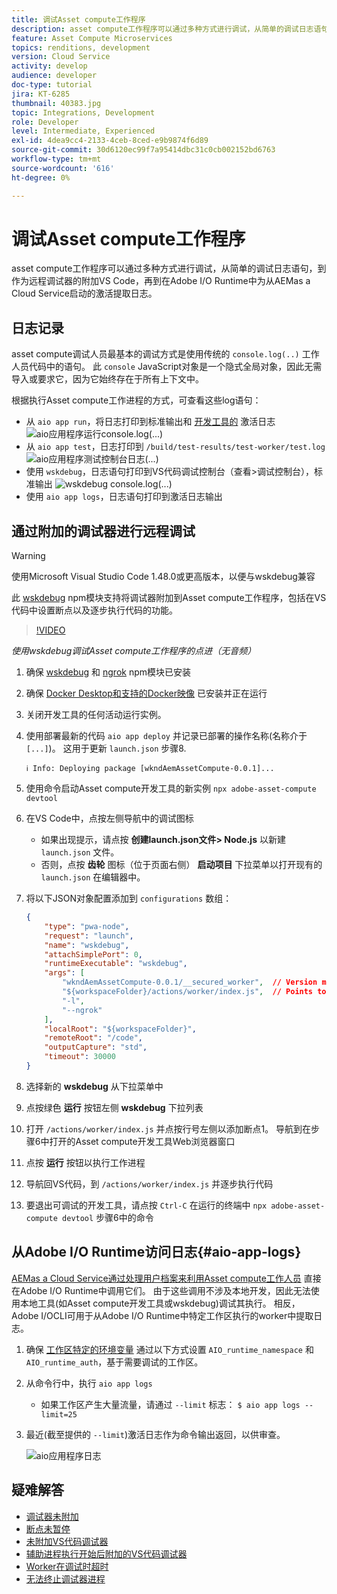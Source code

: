 ```yaml
---
title: 调试Asset compute工作程序
description: asset compute工作程序可以通过多种方式进行调试，从简单的调试日志语句，到作为远程调试器的附加VS Code，再到在Adobe I/O Runtime中为从AEMas a Cloud Service启动的激活提取日志。
feature: Asset Compute Microservices
topics: renditions, development
version: Cloud Service
activity: develop
audience: developer
doc-type: tutorial
jira: KT-6285
thumbnail: 40383.jpg
topic: Integrations, Development
role: Developer
level: Intermediate, Experienced
exl-id: 4dea9cc4-2133-4ceb-8ced-e9b9874f6d89
source-git-commit: 30d6120ec99f7a95414dbc31c0cb002152bd6763
workflow-type: tm+mt
source-wordcount: '616'
ht-degree: 0%

---
```


# 调试Asset compute工作程序

asset compute工作程序可以通过多种方式进行调试，从简单的调试日志语句，到作为远程调试器的附加VS Code，再到在Adobe I/O Runtime中为从AEMas a Cloud Service启动的激活提取日志。

## 日志记录

asset compute调试人员最基本的调试方式是使用传统的 `console.log(..)` 工作人员代码中的语句。 此 `console` JavaScript对象是一个隐式全局对象，因此无需导入或要求它，因为它始终存在于所有上下文中。

根据执行Asset compute工作进程的方式，可查看这些log语句：

+ 从 `aio app run`，将日志打印到标准输出和 [开发工具的](../develop/development-tool.md) 激活日志
  ![aio应用程序运行console.log(...)](./assets/debug/console-log__aio-app-run.png)
+ 从 `aio app test`，日志打印到 `/build/test-results/test-worker/test.log`
  ![aio应用程序测试控制台日志(...)](./assets/debug/console-log__aio-app-test.png)
+ 使用 `wskdebug`，日志语句打印到VS代码调试控制台（查看>调试控制台），标准输出
  ![wskdebug console.log(...)](./assets/debug/console-log__wskdebug.png)
+ 使用 `aio app logs`，日志语句打印到激活日志输出

## 通过附加的调试器进行远程调试

>[!WARNING]
>
>使用Microsoft Visual Studio Code 1.48.0或更高版本，以便与wskdebug兼容

此 [wskdebug](https://www.npmjs.com/package/@openwhisk/wskdebug) npm模块支持将调试器附加到Asset compute工作程序，包括在VS代码中设置断点以及逐步执行代码的功能。

>[!VIDEO](https://video.tv.adobe.com/v/40383?quality=12&learn=on)

_使用wskdebug调试Asset compute工作程序的点进（无音频）_

1. 确保 [wskdebug](../set-up/development-environment.md#wskdebug) 和 [ngrok](../set-up/development-environment.md#ngork) npm模块已安装
1. 确保 [Docker Desktop和支持的Docker映像](../set-up/development-environment.md#docker) 已安装并正在运行
1. 关闭开发工具的任何活动运行实例。
1. 使用部署最新的代码 `aio app deploy`  并记录已部署的操作名称(名称介于 `[...]`)。 这用于更新 `launch.json` 步骤8.

   ```
   ℹ Info: Deploying package [wkndAemAssetCompute-0.0.1]...
   ```


1. 使用命令启动Asset compute开发工具的新实例 `npx adobe-asset-compute devtool`
1. 在VS Code中，点按左侧导航中的调试图标
   + 如果出现提示，请点按 __创建launch.json文件> Node.js__ 以新建 `launch.json` 文件。
   + 否则，点按 __齿轮__ 图标（位于页面右侧） __启动项目__ 下拉菜单以打开现有的 `launch.json` 在编辑器中。
1. 将以下JSON对象配置添加到 `configurations` 数组：

   ```json
   {
       "type": "pwa-node",
       "request": "launch",
       "name": "wskdebug",
       "attachSimplePort": 0,
       "runtimeExecutable": "wskdebug",
       "args": [
           "wkndAemAssetCompute-0.0.1/__secured_worker",  // Version must match your Asset Compute worker's version
           "${workspaceFolder}/actions/worker/index.js",  // Points to your worker
           "-l",
           "--ngrok"
       ],
       "localRoot": "${workspaceFolder}",
       "remoteRoot": "/code",
       "outputCapture": "std",
       "timeout": 30000
   }
   ```

1. 选择新的 __wskdebug__ 从下拉菜单中
1. 点按绿色 __运行__ 按钮左侧 __wskdebug__ 下拉列表
1. 打开 `/actions/worker/index.js` 并点按行号左侧以添加断点1。 导航到在步骤6中打开的Asset compute开发工具Web浏览器窗口
1. 点按 __运行__ 按钮以执行工作进程
1. 导航回VS代码，到 `/actions/worker/index.js` 并逐步执行代码
1. 要退出可调试的开发工具，请点按 `Ctrl-C` 在运行的终端中 `npx adobe-asset-compute devtool` 步骤6中的命令

## 从Adobe I/O Runtime访问日志{#aio-app-logs}

[AEMas a Cloud Service通过处理用户档案来利用Asset compute工作人员](../deploy/processing-profiles.md) 直接在Adobe I/O Runtime中调用它们。 由于这些调用不涉及本地开发，因此无法使用本地工具(如Asset compute开发工具或wskdebug)调试其执行。 相反，Adobe I/OCLI可用于从Adobe I/O Runtime中特定工作区执行的worker中提取日志。

1. 确保 [工作区特定的环境变量](../deploy/runtime.md) 通过以下方式设置 `AIO_runtime_namespace` 和 `AIO_runtime_auth`，基于需要调试的工作区。
1. 从命令行中，执行 `aio app logs`
   + 如果工作区产生大量流量，请通过 `--limit` 标志：
     `$ aio app logs --limit=25`
1. 最近(截至提供的 `--limit`)激活日志作为命令输出返回，以供审查。

   ![aio应用程序日志](./assets/debug/aio-app-logs.png)

## 疑难解答

+ [调试器未附加](../troubleshooting.md#debugger-does-not-attach)
+ [断点未暂停](../troubleshooting.md#breakpoints-no-pausing)
+ [未附加VS代码调试器](../troubleshooting.md#vs-code-debugger-not-attached)
+ [辅助进程执行开始后附加的VS代码调试器](../troubleshooting.md#vs-code-debugger-attached-after-worker-execution-began)
+ [Worker在调试时超时](../troubleshooting.md#worker-times-out-while-debugging)
+ [无法终止调试器进程](../troubleshooting.md#cannot-terminate-debugger-process)
